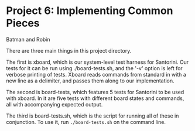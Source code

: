 Project 6: Implementing Common Pieces
=====================================
Batman and Robin

There are three main things in this project directory. 

The first is xboard, which is our system-level test harness for Santorini. Our tests for it
can be run using ./board-tests.sh, and the '-v' option is left for verbose printing of tests. 
Xboard reads commands from standard in with a new line as a delimiter, and passes them along
to our implementation. 

The second is board-tests, which features 5 tests for Santorini to be used with xboard. In it
are five tests with different board states and commands, all with accompanying expected output.

The third is board-tests.sh, which is the script for running all of these in conjunction. To use it, 
run `./board-tests.sh` on the command line.